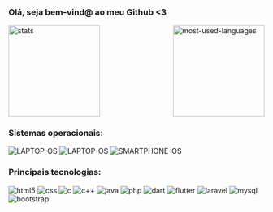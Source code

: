 ### Olá, seja bem-vind@ ao meu Github <3



<div> 
    <img height="180em" alt="stats" src="https://github-readme-stats.vercel.app/api?username=debugdavi&show_icons=true&theme=tokyonight">
    <img align="right" height="180em" alt="most-used-languages" src="https://github-readme-stats.vercel.app/api/top-langs/?username=debugdavi&layout=compact&theme=tokyonight">

</div>

### Sistemas operacionais:


![LAPTOP-OS](https://img.shields.io/badge/Fedora-294172?style=for-the-badge&logo=fedora&logoColor=white)
![LAPTOP-OS](https://img.shields.io/badge/Windows-0078D6?style=for-the-badge&logo=windows&logoColor=white)
![SMARTPHONE-OS](https://img.shields.io/badge/Android-3DDC84?style=for-the-badge&logo=android&logoColor=white)

### Principais tecnologias:

<div style= "display: inline_block">
    <img align = "center" alt="html5" src="https://img.shields.io/badge/HTML5-E34F26?style=for-the-badge&logo=html5&logoColor=white">
    <img align = "center" alt="css" src="https://img.shields.io/badge/CSS3-1572B6?style=for-the-badge&logo=css3&logoColor=white">
    <img align = "center" alt="c" src="https://img.shields.io/badge/C-00599C?style=for-the-badge&logo=c&logoColor=white">
    <img align = "center" alt="c++" src="https://img.shields.io/badge/C%2B%2B-00599C?style=for-the-badge&logo=c%2B%2B&logoColor=white">
    <img align = "center" alt="java" src="https://img.shields.io/badge/Java-ED8B00?style=for-the-badge&logo=openjdk&logoColor=white">
    <img align = "center" alt="php" src="https://img.shields.io/badge/PHP-777BB4?style=for-the-badge&logo=php&logoColor=white">
    <img align = "center" alt="dart" src="https://img.shields.io/badge/Dart-0175C2?style=for-the-badge&logo=dart&logoColor=white">
    <img align = "center" alt="flutter" src="https://img.shields.io/badge/Flutter-02569B?style=for-the-badge&logo=flutter&logoColor=white">
    <img align = "center" alt="laravel" src="https://img.shields.io/badge/Laravel-FF2D20?style=for-the-badge&logo=laravel&logoColor=white">
    <img align = "center" alt="mysql" src="https://img.shields.io/badge/MySQL-00000F?style=for-the-badge&logo=mysql&logoColor=white">
    <img align = "center" alt="bootstrap" src="https://img.shields.io/badge/Bootstrap-563D7C?style=for-the-badge&logo=bootstrap&logoColor=white">
</div>
